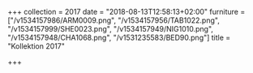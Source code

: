 +++
collection = 2017
date = "2018-08-13T12:58:13+02:00"
furniture = ["/v1534157986/ARM0009.png", "/v1534157956/TAB1022.png", "/v1534157999/SHE0023.png", "/v1534157949/NIG1010.png", "/v1534157948/CHA1068.png", "/v1531235583/BED90.png"]
title = "Kollektion 2017"

+++
